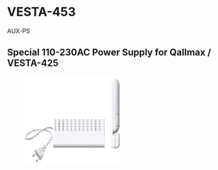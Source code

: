 # VESTA-453

AUX-PS

## Special 110-230AC Power Supply for Qallmax / VESTA-425

<figure><img src=".gitbook/assets/image (1) (1) (1) (1) (1) (1).png" alt=""><figcaption></figcaption></figure>
